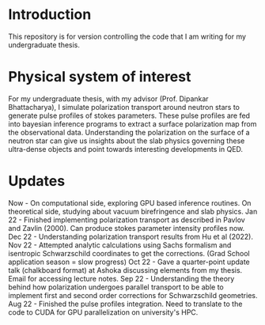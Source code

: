 # Introduction  
This repository is for version controlling the code that I am writing for my undergraduate thesis. 

# Physical system of interest 
For my undergraduate thesis, with my advisor (Prof. Dipankar Bhattacharya), I simulate polarization transport around neutron stars to generate pulse profiles of stokes parameters. These pulse profiles are fed into bayesian inference programs to extract a surface polarization map from the observational data. Understanding the polarization on the surface of a neutron star can give us insights about the slab physics governing these ultra-dense objects and point towards interesting developments in QED.

# Updates
Now - On computational side, exploring GPU based inference routines. On theoretical side, studying about vacuum birefringence and slab physics. 
Jan 22 - Finished implementing polarization transport as described in Pavlov and Zavlin (2000). Can produce stokes parameter intensity profiles now.
Dec 22 - Understanding polarization transport results from Hu et al (2022).
Nov 22 - Attempted analytic calculations using Sachs formalism and isentropic Schwarzschild coordinates to get the corrections. (Grad School application season = slow progress)
Oct 22 - Gave a quarter-point update talk (chalkboard format) at Ashoka discussing elements from my thesis. Email for accessing lecture notes.
Sep 22 - Understanding the theory behind how polarization undergoes parallel transport to be able to implement first and second order corrections for Schwarzschild geometries.
Aug 22 - Finished the pulse profiles integration. Need to translate to the code to CUDA for GPU parallelization on university's HPC.